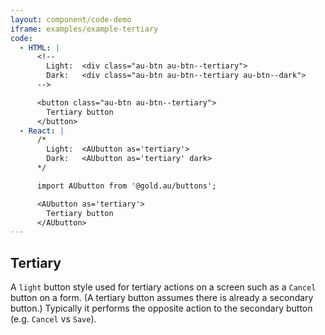 ```yaml
---
layout: component/code-demo
iframe: examples/example-tertiary
code:
  - HTML: |
      <!--
        Light:  <div class="au-btn au-btn--tertiary">
        Dark:   <div class="au-btn au-btn--tertiary au-btn--dark">
      -->

      <button class="au-btn au-btn--tertiary">
        Tertiary button
      </button>
  - React: |
      /*
        Light:  <AUbutton as='tertiary'>
        Dark:   <AUbutton as='tertiary' dark>
      */

      import AUbutton from '@gold.au/buttons';

      <AUbutton as='tertiary'>
        Tertiary button
      </AUbutton>
---
```

## Tertiary

A `light` button style used for tertiary actions on a screen such as a `Cancel` button on a form. (A tertiary button assumes there is already a secondary button.) Typically it performs the opposite action to the secondary button (e.g. `Cancel` vs `Save`).
